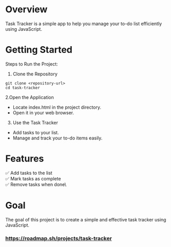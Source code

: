 # Overview
Task Tracker is a simple app to help you manage your to-do list efficiently using JavaScript.

# Getting Started
Steps to Run the Project:
1. Clone the Repository


```
git clone <repository-url>  
cd task-tracker
```

2.Open the Application
- Locate index.html in the project directory.
- Open it in your web browser.

3. Use the Task Tracker
- Add tasks to your list.
- Manage and track your to-do items easily.

# Features
✅ Add tasks to the list\
✅ Mark tasks as complete\
✅ Remove tasks when done\

# Goal
The goal of this project is to create a simple and effective task tracker using JavaScript.

### https://roadmap.sh/projects/task-tracker
